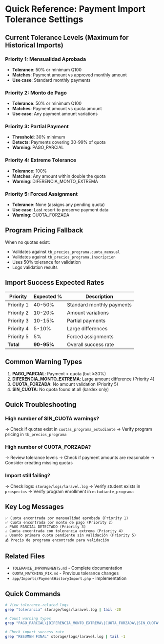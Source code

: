 # Quick Reference: Payment Import Tolerance Settings

## Current Tolerance Levels (Maximum for Historical Imports)

### Priority 1: Mensualidad Aprobada
- **Tolerance**: 50% or minimum Q100
- **Matches**: Payment amount vs approved monthly amount
- **Use case**: Standard monthly payments

### Priority 2: Monto de Pago
- **Tolerance**: 50% or minimum Q100
- **Matches**: Payment amount vs quota amount
- **Use case**: Any payment amount variations

### Priority 3: Partial Payment
- **Threshold**: 30% minimum
- **Detects**: Payments covering 30-99% of quota
- **Warning**: PAGO_PARCIAL

### Priority 4: Extreme Tolerance
- **Tolerance**: 100%
- **Matches**: Any amount within double the quota
- **Warning**: DIFERENCIA_MONTO_EXTREMA

### Priority 5: Forced Assignment
- **Tolerance**: None (assigns any pending quota)
- **Use case**: Last resort to preserve payment data
- **Warning**: CUOTA_FORZADA

## Program Pricing Fallback

When no quotas exist:
- Validates against `tb_precios_programa.cuota_mensual`
- Validates against `tb_precios_programa.inscripcion`
- Uses 50% tolerance for validation
- Logs validation results

## Import Success Expected Rates

| Priority | Expected % | Description |
|----------|-----------|-------------|
| Priority 1 | 40-50% | Standard monthly payments |
| Priority 2 | 10-20% | Amount variations |
| Priority 3 | 10-15% | Partial payments |
| Priority 4 | 5-10% | Large differences |
| Priority 5 | 5% | Forced assignments |
| **Total** | **90-95%** | Overall success rate |

## Common Warning Types

1. **PAGO_PARCIAL**: Payment < quota (but ≥30%)
2. **DIFERENCIA_MONTO_EXTREMA**: Large amount difference (Priority 4)
3. **CUOTA_FORZADA**: No amount validation (Priority 5)
4. **SIN_CUOTA**: No quota found at all (kardex only)

## Quick Troubleshooting

### High number of SIN_CUOTA warnings?
→ Check if quotas exist in `cuotas_programa_estudiante`
→ Verify program pricing in `tb_precios_programa`

### High number of CUOTA_FORZADA?
→ Review tolerance levels
→ Check if payment amounts are reasonable
→ Consider creating missing quotas

### Import still failing?
→ Check logs: `storage/logs/laravel.log`
→ Verify student exists in `prospectos`
→ Verify program enrollment in `estudiante_programa`

## Key Log Messages

```
✅ Cuota encontrada por mensualidad aprobada (Priority 1)
✅ Cuota encontrada por monto de pago (Priority 2)
⚠️ PAGO PARCIAL DETECTADO (Priority 3)
⚠️ Cuota encontrada con tolerancia extrema (Priority 4)
⚠️ Usando primera cuota pendiente sin validación (Priority 5)
💰 Precio de programa encontrado para validación
```

## Related Files

- `TOLERANCE_IMPROVEMENTS.md` - Complete documentation
- `QUOTA_MATCHING_FIX.md` - Previous tolerance changes
- `app/Imports/PaymentHistoryImport.php` - Implementation

## Quick Commands

```bash
# View tolerance-related logs
grep "tolerancia" storage/logs/laravel.log | tail -20

# Count warning types
grep "PAGO_PARCIAL\|DIFERENCIA_MONTO_EXTREMA\|CUOTA_FORZADA\|SIN_CUOTA" storage/logs/laravel.log | sort | uniq -c

# Check import success rate
grep "RESUMEN FINAL" storage/logs/laravel.log | tail -1
```

